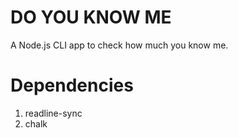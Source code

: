 # DO YOU KNOW ME

A Node.js CLI app to check how much you know me.


# Dependencies

1. readline-sync
2. chalk